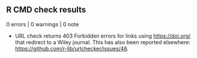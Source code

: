 ## R CMD check results

0 errors | 0 warnings | 0 note

* URL check returns 403 Forbidden errors for links using https://doi.org/ that redirect to a Wiley journal. This has also been reported elsewhere: https://github.com/r-lib/urlchecker/issues/46.
